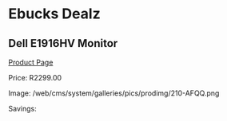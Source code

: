 
# Ebucks Dealz
## Dell E1916HV Monitor
[Product Page](https://www.ebucks.com/web/shop/productSelected.do?prodId=1233044802&catId=714946558)

Price: R2299.00

Image: /web/cms/system/galleries/pics/prodimg/210-AFQQ.png

Savings: 


	
